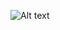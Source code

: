 ![Alt text](https://spotify-recently-played-readme.vercel.app/api?user=31fahpg5ixsunk2p7gtgjpfr7cae)
